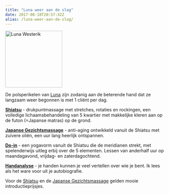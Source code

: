 ```yaml
---
title: "Luna weer aan de slag"
date: 2017-06-18T20:57:32Z
alias: /luna-weer-aan-de-slag/
---
```

<img src="https://res.cloudinary.com/piith/image/upload/2013/02/DSC_9984-Copy-180x180.jpg" alt="Luna Westerik" width="180" height="180" class="alignright size-medium wp-image-1421" />

De polsperikelen van <a href="/wie-doet-wat/luna-westerik">Luna</a> zijn zodanig aan de beterende hand dat ze langzaam weer begonnen is met 1 cliënt per dag.

<strong><a href="/wie-doet-wat/luna-westerik#shiatsutherapie">Shiatsu</a></strong> - drukpuntmassage met stretches, rotaties en rockingen, een volledige lichaamsbehandeling van 5 kwartier met makkelijke kleren aan op de futon (=Japanse matras) op de grond.

<strong><a href="/wie-doet-wat/luna-westerik#japanse-gezichtsmassage">Japanse Gezichtsmassage</a></strong> - anti-aging ontwikkeld vanuit de Shiatsu met zuivere oliën, een uur lang heerlijk ontspannen.

<strong><a href="/wie-doet-wat/luna-westerik#do-in">Do-in</a></strong> - een yogavorm vanuit de Shiatsu die de meridianen strekt, met spelenderwijs uitleg erbij over de 5 elementen. Lessen van anderhalf uur op maandagavond, vrijdag- en zaterdagochtend.

<strong><a href="/wie-doet-wat/luna-westerik#handanalyse">Handanalyse</a></strong> - je handen kunnen je veel vertellen over wie je bent. Ik lees als het ware voor uit je autobiografie.

Voor de <a href="/wie-doet-wat/luna-westerik#shiatsutherapie">Shiatsu</a> en de <a href="/wie-doet-wat/luna-westerik#japanse-gezichtsmassage">Japanse Gezichtsmassage</a> gelden mooie introductieprijsjes.